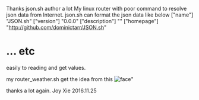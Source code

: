 Thanks json.sh author a lot 
My linux router with poor command to resolve json data from Internet.
json.sh can format the json data like below
["name"]  "JSON.sh"
["version"]  "0.0.0"
["description"]  ""
["homepage"]  "http://github.com/dominictarr/JSON.sh"
#  ... etc
easily to reading and get values.

my router_weather.sh get the idea from this
![face](http://imgsrc.baidu.com/forum/w%3D580/sign=8e3b0f1700082838680ddc1c8899a964/f79562600c33874442bc8b74560fd9f9d62aa0ea.jpg)"


thanks a lot again. 
Joy Xie 2016.11.25
